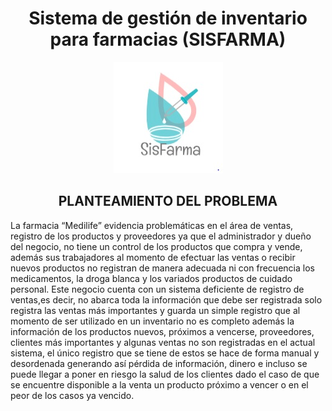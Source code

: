 <div style="text-align: center" > 

# **Sistema de gestión de  inventario para farmacias (SISFARMA)**

![logo](/Logo/logo.jpg)

</div>

## <div style="text-align:center"> PLANTEAMIENTO DEL PROBLEMA <div>

<div><p  style="text-align:justify">

La farmacia “Medilife” evidencia problemáticas en el área de ventas, registro de los productos y proveedores ya que el administrador y dueño del negocio, no tiene un control de los productos que compra y vende, además sus trabajadores al momento de efectuar las ventas o recibir nuevos productos no registran de manera adecuada ni con frecuencia los medicamentos, la droga blanca y los variados productos de cuidado personal. Este negocio cuenta con un sistema deficiente de registro de ventas,es decir, no abarca toda la información que debe ser registrada solo registra las ventas más importantes y guarda un simple registro que al momento de ser utilizado en un inventario no es completo además la información de los productos nuevos, próximos a vencerse, proveedores, clientes más importantes y algunas ventas no son registradas en el actual sistema, el único registro que se tiene de estos se hace de forma manual y desordenada generando así pérdida de información, dinero e incluso se puede llegar a poner en riesgo la salud de los clientes dado el caso de que se encuentre disponible a la venta un producto próximo a vencer o en el peor de los casos ya vencido. 

</P></div>